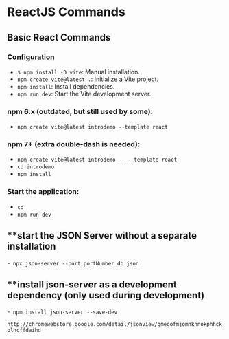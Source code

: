 # ReactJS Commands

## **Basic React Commands**

### **Configuration**
- `$ npm install -D vite`: Manual installation.
- `npm create vite@latest .`: Initialize a Vite project.
- `npm install`: Install dependencies.
- `npm run dev`: Start the Vite development server.

### **npm 6.x (outdated, but still used by some):**
- `npm create vite@latest introdemo --template react`

### **npm 7+ (extra double-dash is needed):**
- `npm create vite@latest introdemo -- --template react`
- `cd introdemo`
- `npm install`

### **Start the application:**
- `cd`
- `npm run dev`

## **start the JSON Server without a separate installation 
-` npx json-server --port portNumber db.json`

## **install json-server as a development dependency (only used during development) 
-` npm install json-server --save-dev`

`http://chromewebstore.google.com/detail/jsonview/gmegofmjomhknnokphhckolhcffdaihd`